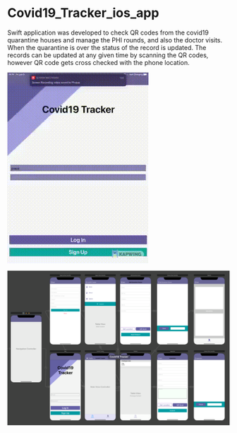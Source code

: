 # Covid19_Tracker_ios_app
Swift application was developed to  check QR codes from the covid19 quarantine houses and manage the PHI rounds,
and also the doctor visits. When the quarantine is over the status of the record is updated. 
The records can be updated at any given time by scanning the QR codes, however QR code gets cross checked with the phone location.

![](https://github.com/yuthikaxsagarage/Covid19-QR-Tracker/blob/adding_cHarts/Animated%20GIF-downsized_large.gif)


![Image of Yaktocat](https://github.com/yuthikaxsagarage/Covid19-QR-Tracker/blob/adding_cHarts/102304398_897939487347526_2948321841262886912_n.png)
